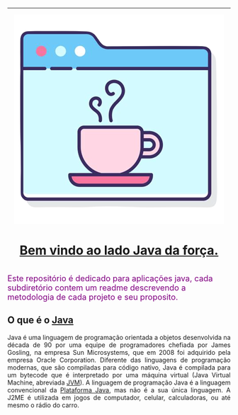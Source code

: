 ___
<div align="center">

![java](./.images/icons/java_page.png) 
<u>
    <h1>
     Bem vindo ao lado Java da força.
    </h1>
</u>
</div>
<br/>

<font color="purple" size="4"> 
Este repositório é dedicado para aplicações java, cada subdiretório contem um readme descrevendo a metodologia de cada projeto e seu proposito. 
</font>

O que é o <a href="https://pt.m.wikipedia.org/wiki/Java_(linguagem_de_programa%C3%A7%C3%A3o)">Java</a>
--------------
<p style="text-align:justify;">
Java é uma linguagem de programação orientada a objetos desenvolvida na década de 90 por uma equipe de programadores chefiada por James Gosling, na empresa Sun Microsystems, que em 2008 foi adquirido pela empresa Oracle Corporation. Diferente das linguagens de programação modernas, que são compiladas para código nativo,   Java é compilada para um bytecode que é interpretado por uma máquina virtual (Java Virtual Machine, abreviada <a href="https://pt.m.wikipedia.org/wiki/M%C3%A1quina_virtual_Java">JVM</a>). A linguagem de programação Java é a linguagem convencional da <a href="https://pt.m.wikipedia.org/wiki/Java_(plataforma_de_software)">Plataforma Java</a>, mas não é a sua única linguagem. A J2ME é utilizada em jogos de computador, celular, calculadoras, ou até mesmo o rádio do carro.
</p>


